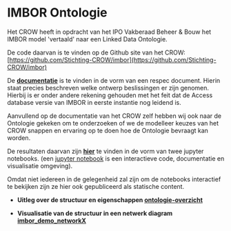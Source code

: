 # IMBOR Ontologie

Het CROW heeft in opdracht van het IPO Vakberaad Beheer & Bouw het IMBOR model 'vertaald' naar een Linked Data Ontologie.

De code daarvan is te vinden op de Github site van het CROW: 
[https://github.com/Stichting-CROW/imbor](https://github.com/Stichting-CROW/imbor) 

De [__documentatie__](https://stichting-crow.github.io/imbor) is te vinden in de vorm van een respec document. Hierin staat precies beschreven welke ontwerp beslissingen er zijn genomen. Hierbij is er onder andere rekening gehouden met het feit dat de Access database versie van IMBOR in eerste instantie nog leidend is.

Aanvullend op de documentatie van het CROW zelf hebben wij ook naar de Ontologie gekeken om te onderzoeken of we de modelleer keuzes van het CROW snappen en ervaring op te doen hoe de Ontologie bevraagt kan worden.

De resultaten daarvan zijn [__hier__](https://github.com/provincieNH/OTL/imbor) te vinden in de vorm van twee jupyter notebooks. (een [jupyter notebook](https://jupyter.org/) is een interactieve code, documentatie en visualisatie omgeving).

Omdat niet iedereen in de gelegenheid zal zijn om de notebooks interactief te bekijken zijn ze hier ook gepubliceerd als statische content.

* __Uitleg over de structuur en eigenschappen [ontologie-overzicht](imbor-ontologie-overzicht.html)__

* __Visualisatie van de structuur in een netwerk diagram [imbor_demo_networkX](imbor_demo_networkX.html)__

